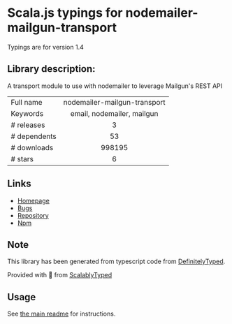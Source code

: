 
# Scala.js typings for nodemailer-mailgun-transport

Typings are for version 1.4

## Library description:
A transport module to use with nodemailer to leverage Mailgun's REST API

|                    |                 |
| ------------------ | :-------------: |
| Full name          | nodemailer-mailgun-transport |
| Keywords           | email, nodemailer, mailgun |
| # releases         | 3 |
| # dependents       | 53 |
| # downloads        | 998195 |
| # stars            | 6 |

## Links
- [Homepage](http://mailgun.com)
- [Bugs](https://github.com/orliesaurus/nodemailer-mailgun-transport/issues)
- [Repository](https://github.com/orliesaurus/nodemailer-mailgun-transport)
- [Npm](https://www.npmjs.com/package/nodemailer-mailgun-transport)
    


## Note
This library has been generated from typescript code from [DefinitelyTyped](https://definitelytyped.org).

Provided with :purple_heart: from [ScalablyTyped](https://github.com/oyvindberg/ScalablyTyped)

## Usage
See [the main readme](../../readme.md) for instructions.


